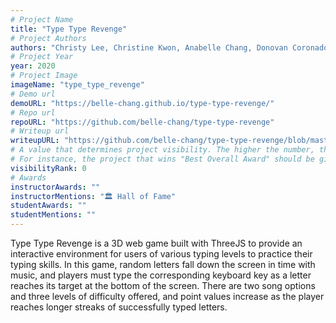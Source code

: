 ```yaml
---
# Project Name
title: "Type Type Revenge"
# Project Authors
authors: "Christy Lee, Christine Kwon, Anabelle Chang, Donovan Coronado"
# Project Year
year: 2020
# Project Image
imageName: "type_type_revenge"
# Demo url
demoURL: "https://belle-chang.github.io/type-type-revenge/"
# Repo url
repoURL: "https://github.com/belle-chang/type-type-revenge"
# Writeup url
writeupURL: "https://github.com/belle-chang/type-type-revenge/blob/master/type-type-revenge_final-report.pdf"
# A value that determines project visibility. The higher the number, the closer it will appear to the top
# For instance, the project that wins "Best Overall Award" should be given the highest visibilityRank
visibilityRank: 0
# Awards
instructorAwards: ""
instructorMentions: "🏛️ Hall of Fame"
studentAwards: ""
studentMentions: ""
---
```

Type Type Revenge is a 3D web game built with ThreeJS to provide an interactive environment for users of various typing levels to practice their typing skills. In this game, random letters fall down the screen in time with music, and players must type the corresponding keyboard key as a letter reaches its target at the bottom of the screen. There are two song options and three levels of difficulty offered, and point values increase as the player reaches longer streaks of successfully typed letters.
